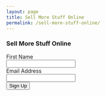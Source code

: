 ```yaml
---
layout: page
title: Sell More Stuff Online
permalink: /sell-more-stuff-online/
---
```




<form action="https://www.getdrip.com/forms/85356217/submissions" method="post" data-drip-embedded-form="85356217">
  <h3 data-drip-attribute="headline">Sell More Stuff Online</h3>
  <div data-drip-attribute="description"></div>
    <div>
        <label for="fields[first_name]">First Name</label><br />
        <input type="text" name="fields[first_name]" value="" />
    </div>
    <div>
        <label for="fields[email]">Email Address</label><br />
        <input type="email" name="fields[email]" value="" />
    </div>
  <div>
    <input type="submit" name="submit" value="Sign Up" data-drip-attribute="sign-up-button" />
  </div>
</form>

